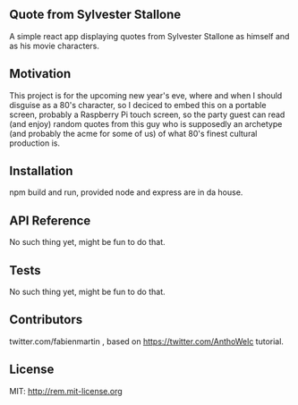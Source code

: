 ## Quote from Sylvester Stallone

A simple react app displaying quotes from Sylvester Stallone as himself and as his movie characters.

## Motivation

This project is for the upcoming new year's eve, where and when I should disguise as a 80's character, so I deciced to embed this on a portable screen, probably a Raspberry Pi touch screen, so the party guest can read (and enjoy) random quotes from this guy who is supposedly an archetype (and probably the acme for some of us) of what 80's finest cultural production is.

## Installation

npm build and run, provided node and express are in da house. 

## API Reference

No such thing yet, might be fun to do that.

## Tests

No such thing yet, might be fun to do that.

## Contributors

twitter.com/fabienmartin , based on https://twitter.com/AnthoWelc tutorial.

## License

MIT: http://rem.mit-license.org